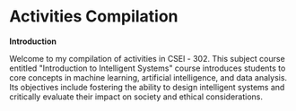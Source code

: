# Activities Compilation

**Introduction**

Welcome to my compilation of activities in CSEl - 302. This subject course entitled "Introduction to Intelligent Systems" course introduces students to core concepts in machine learning, artificial intelligence, and data analysis. Its objectives include fostering the ability to design intelligent systems and critically evaluate their impact on society and ethical considerations.


